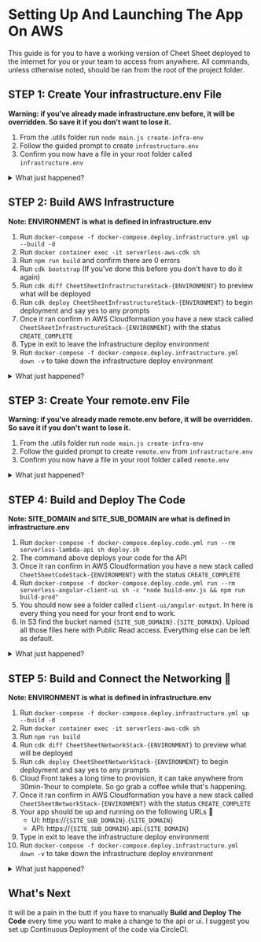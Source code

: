 # Setting Up And Launching The App On AWS

This guide is for you to have a working version of Cheet Sheet deployed to the internet for you or your team to access from anywhere. All commands, unless otherwise noted, should be ran from the root of the project folder.

## STEP 1: Create Your infrastructure.env File

**Warning: if you've already made infrastructure.env before, it will be overridden. So save it if you don't want to lose it.**

1. From the .utils folder run `node main.js create-infra-env`
2. Follow the guided prompt to create `infrastructure.env`
3. Confirm you now have a file in your root folder called `infrastructure.env`

<details><summary>What just happened?</summary>

> The first thing we need to do is provision infrastructure for the app. This includes things like S3 Buckets, Cognito Userpools and lambda roles. We do this through docker compose. The file called infrastructure.env, is what properly configures how to build the infrastructure. You could also build the `infrastructure.env` file manually by following the [infrastructure.template.env](/.env_templates/infrastructure.template.env). It's just that the utility cli provides guided prompts to make it a bit easier. *If you want to learn more about what each configuration is, read the ENVIRONMENT variable glossary.*

</details>

## STEP 2: Build AWS Infrastructure

**Note: ENVIRONMENT is what is defined in infrastructure.env**

1. Run `docker-compose -f docker-compose.deploy.infrastructure.yml up --build -d`
1. Run `docker container exec -it serverless-aws-cdk sh`
1. Run `npm run build` and confirm there are 0 errors
1. Run `cdk bootstrap` (If you've done this before you don't have to do it again)
1. Run `cdk diff CheetSheetInfrastructureStack-{ENVIRONMENT}` to preview what will be deployed
1. Run `cdk deploy CheetSheetInfrastructureStack-{ENVIRONMENT}` to begin deployment and say yes to any prompts
1. Once it ran confirm in AWS Cloudformation you have a new stack called `CheetSheetInfrastructureStack-{ENVIRONMENT}` with the status `CREATE_COMPLETE`
1. Type in exit to leave the infrastructure deploy environment
1. Run `docker-compose -f docker-compose.deploy.infrastructure.yml down -v` to take down the infrastructure deploy environment

<details><summary>What just happened?</summary>

> Infrastructure is provisioned via the AWS CDK. This is an open-source Infrastructure as Code toolkit for AWS that streamlines creating and applying changes to infrastructure. We first use docker compose to create a docker container with the CDK installed and infrastructure templates defined. Next we exec in to the container (this is similar to ssh'ing into a vm) to run CDK cli commands inside it that build and deploy our AWS Cloudformation Infrastructure Stack. We user docker for 2 reasons:
> 1. It makes the number of things you have to install less
> 2. We can version control dependencies to reduce possibility of breaking changes

</details>

## STEP 3: Create Your remote.env File

**Warning: if you've already made remote.env before, it will be overridden. So save it if you don't want to lose it.**

1. From the .utils folder run `node main.js create-infra-env`
1. Follow the guided prompt to create `remote.env` from `infrastructure.env`
1. Confirm you now have a file in your root folder called `remote.env`

<details><summary>What just happened?</summary>

> Now that we have infrastructure that can house our app we need to build and deploy the source code. The file called remote.env, is what properly configures how to and where to deploy things. You could also build the `remote.env` file manually by following the [remote.template.env](/.env_templates/remote.template.env). It's just that the utility cli provides guided prompts to make it a bit easier. *If you want to learn more about what each configuration is, read the ENVIRONMENT variable glossary.*

</details>

## STEP 4: Build and Deploy The Code

**Note: SITE_DOMAIN and SITE_SUB_DOMAIN are what is defined in infrastructure.env**

1. Run `docker-compose -f docker-compose.deploy.code.yml run --rm serverless-lambda-api sh deploy.sh`
1. The command above deploys your code for the API
1. Once it ran confirm in AWS Cloudformation you have a new stack called `CheetSheetCodeStack-{ENVIRONMENT}` with the status `CREATE_COMPLETE`
1. Run `docker-compose -f docker-compose.deploy.code.yml run --rm serverless-angular-client-ui sh -c "node build-env.js && npm run build-prod"`
1. You should now see a folder called `client-ui/angular-output`. In here is every thing you need for your front end to work.
1. In S3 find the bucket named `{SITE_SUB_DOMAIN}.{SITE_DOMAIN}`. Upload all those files here with Public Read access. Everything else can be left as default.

<details><summary>What just happened?</summary>

> The first thing that happens is the deploy of the API. We run a docker container built with the AWS SAM cli, a configuration template for the REST API, and source code of the Lambda Function. This will produce a separate Cloudformation stack for Code.
>
> The second thing that happens is the deploy of the UI source code. We run a docker container built with the Angular that outputs static files for the frontend. Then copy and paste it into our UI bucket which will be the source of truth for our frontend.
>
> Again docker is meant to reduce the number of things you have to install. It also makes easy to plug in to CircleCI for Continuous Deployment.

</details>

## STEP 5: Build and Connect the Networking :beers:

**Note: ENVIRONMENT is what is defined in infrastructure.env**

1. Run `docker-compose -f docker-compose.deploy.infrastructure.yml up --build -d`
1. Run `docker container exec -it serverless-aws-cdk sh`
1. Run `npm run build`
1. Run `cdk diff CheetSheetNetworkStack-{ENVIRONMENT}` to preview what will be deployed
1. Run `cdk deploy CheetSheetNetworkStack-{ENVIRONMENT}` to begin deployment and say yes to any prompts
1. Cloud Front takes a long time to provision, it can take anywhere from 30min-1hour to complete. So go grab a coffee while that's happening.
1. Once it ran confirm in AWS Cloudformation you have a new stack called `CheetSheetNetworkStack-{ENVIRONMENT}` with the status `CREATE_COMPLETE`
1. Your app should be up and running on the following URLs :beers:
    - UI:  https://`{SITE_SUB_DOMAIN}`.`{SITE_DOMAIN}`
    - API: https://`{SITE_SUB_DOMAIN}`.api.`{SITE_DOMAIN}`
1. Type in exit to leave the infrastructure deploy environment
1. Run `docker-compose -f docker-compose.deploy.infrastructure.yml down -v` to take down the infrastructure deploy environment

<details><summary>What just happened?</summary>

> The final step is setup the networking so that our API and UI are publicly available on the internet. Similar to how we deployed the Infrastructure we use the AWS CDK to connect everything through Route53. This step will take a very long time because we are setting up a CDN for our S3 bucket via Cloudfront. But one you're done, your app will be up and running. Because it's serverless it should scale automatically whether you have user or a 1000 users.

</details>


## What's Next
It will be a pain in the butt if you have to manually **Build and Deploy The Code** every time you want to make a change to the api or ui. I suggest you set up Continuous Deployment of the code via CircleCI.
